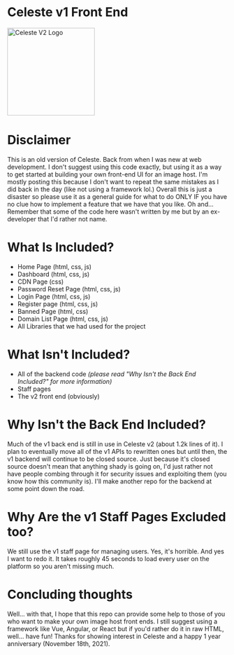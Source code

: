 # Celeste v1 Front End
<img src="https://celeste.photos/logo_flat.png" alt="Celeste V2 Logo" width="200"/>

# Disclaimer
This is an old version of Celeste. Back from when I was new at web development. I don't suggest using this code exactly, but using it as a way to get started at building your own front-end UI for an image host. I'm mostly posting this because I don't want to repeat the same mistakes as I did back in the day (like not using a framework lol.) Overall this is just a disaster so please use it as a general guide for what to do ONLY IF you have no clue how to implement a feature that we have that you like. Oh and... Remember that some of the code here wasn't written by me but by an ex-developer that I'd rather not name.

# What Is Included?
- Home Page (html, css, js)
- Dashboard (html, css, js)
- CDN Page (css)
- Password Reset Page (html, css, js)
- Login Page (html, css, js)
- Register page (html, css, js)
- Banned Page (html, css)
- Domain List Page (html, css, js)
- All Libraries that we had used for the project

# What Isn't Included?
- All of the backend code *(please read "Why Isn't the Back End Included?" for more information)*
- Staff pages
- The v2 front end (obviously)

# Why Isn't the Back End Included?
Much of the v1 back end is still in use in Celeste v2 (about 1.2k lines of it). I plan to eventually move all of the v1 APIs to rewritten ones but until then, the v1 backend will continue to be closed source. Just because it's closed source doesn't mean that anything shady is going on, I'd just rather not have people combing through it for security issues and exploiting them (you know how this community is). I'll make another repo for the backend at some point down the road.

# Why Are the v1 Staff Pages Excluded too?
We still use the v1 staff page for managing users. Yes, it's horrible. And yes I want to redo it. It takes roughly 45 seconds to load every user on the platform so you aren't missing much.

# Concluding thoughts
Well... with that, I hope that this repo can provide some help to those of you who want to make your own image host front ends. I still suggest using a framework like Vue, Angular, or React but if you'd rather do it in raw HTML, well... have fun! Thanks for showing interest in Celeste and a happy 1 year anniversary (November 18th, 2021).
